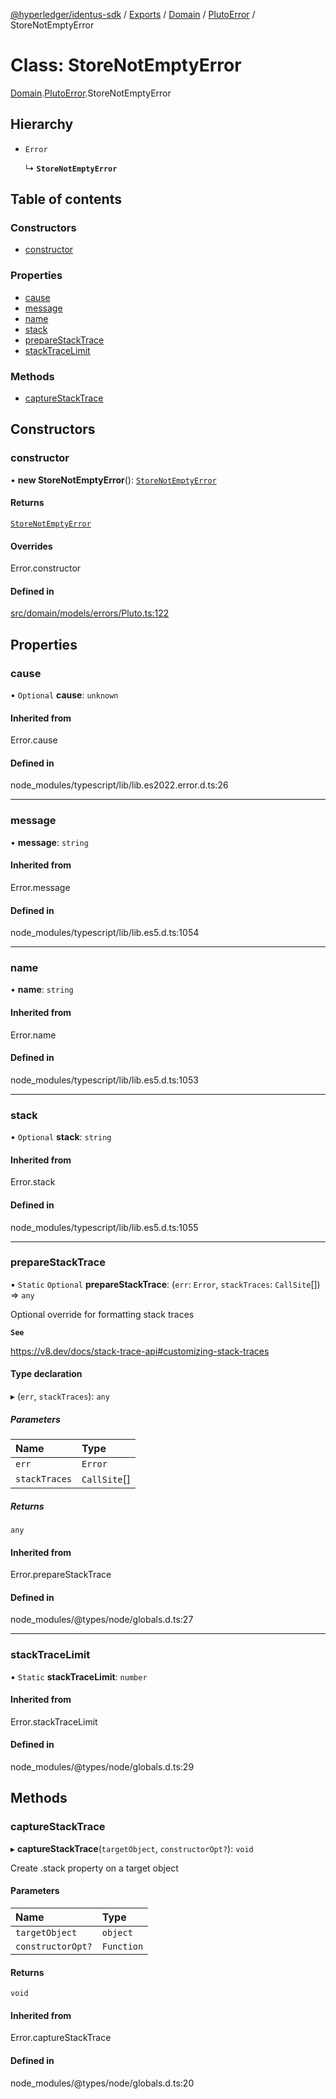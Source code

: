[@hyperledger/identus-sdk](../README.md) / [Exports](../modules.md) / [Domain](../modules/Domain.md) / [PlutoError](../modules/Domain.PlutoError.md) / StoreNotEmptyError

# Class: StoreNotEmptyError

[Domain](../modules/Domain.md).[PlutoError](../modules/Domain.PlutoError.md).StoreNotEmptyError

## Hierarchy

- `Error`

  ↳ **`StoreNotEmptyError`**

## Table of contents

### Constructors

- [constructor](Domain.PlutoError.StoreNotEmptyError.md#constructor)

### Properties

- [cause](Domain.PlutoError.StoreNotEmptyError.md#cause)
- [message](Domain.PlutoError.StoreNotEmptyError.md#message)
- [name](Domain.PlutoError.StoreNotEmptyError.md#name)
- [stack](Domain.PlutoError.StoreNotEmptyError.md#stack)
- [prepareStackTrace](Domain.PlutoError.StoreNotEmptyError.md#preparestacktrace)
- [stackTraceLimit](Domain.PlutoError.StoreNotEmptyError.md#stacktracelimit)

### Methods

- [captureStackTrace](Domain.PlutoError.StoreNotEmptyError.md#capturestacktrace)

## Constructors

### constructor

• **new StoreNotEmptyError**(): [`StoreNotEmptyError`](Domain.PlutoError.StoreNotEmptyError.md)

#### Returns

[`StoreNotEmptyError`](Domain.PlutoError.StoreNotEmptyError.md)

#### Overrides

Error.constructor

#### Defined in

[src/domain/models/errors/Pluto.ts:122](https://github.com/hyperledger-identus/sdk-ts/blob/966e04ee4b9d4ba9d1e404c4d3d062abcf854530/src/domain/models/errors/Pluto.ts#L122)

## Properties

### cause

• `Optional` **cause**: `unknown`

#### Inherited from

Error.cause

#### Defined in

node_modules/typescript/lib/lib.es2022.error.d.ts:26

___

### message

• **message**: `string`

#### Inherited from

Error.message

#### Defined in

node_modules/typescript/lib/lib.es5.d.ts:1054

___

### name

• **name**: `string`

#### Inherited from

Error.name

#### Defined in

node_modules/typescript/lib/lib.es5.d.ts:1053

___

### stack

• `Optional` **stack**: `string`

#### Inherited from

Error.stack

#### Defined in

node_modules/typescript/lib/lib.es5.d.ts:1055

___

### prepareStackTrace

▪ `Static` `Optional` **prepareStackTrace**: (`err`: `Error`, `stackTraces`: `CallSite`[]) => `any`

Optional override for formatting stack traces

**`See`**

https://v8.dev/docs/stack-trace-api#customizing-stack-traces

#### Type declaration

▸ (`err`, `stackTraces`): `any`

##### Parameters

| Name | Type |
| :------ | :------ |
| `err` | `Error` |
| `stackTraces` | `CallSite`[] |

##### Returns

`any`

#### Inherited from

Error.prepareStackTrace

#### Defined in

node_modules/@types/node/globals.d.ts:27

___

### stackTraceLimit

▪ `Static` **stackTraceLimit**: `number`

#### Inherited from

Error.stackTraceLimit

#### Defined in

node_modules/@types/node/globals.d.ts:29

## Methods

### captureStackTrace

▸ **captureStackTrace**(`targetObject`, `constructorOpt?`): `void`

Create .stack property on a target object

#### Parameters

| Name | Type |
| :------ | :------ |
| `targetObject` | `object` |
| `constructorOpt?` | `Function` |

#### Returns

`void`

#### Inherited from

Error.captureStackTrace

#### Defined in

node_modules/@types/node/globals.d.ts:20
